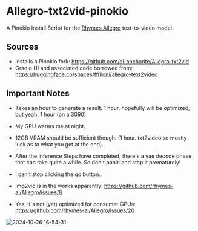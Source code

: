 # Allegro-txt2vid-pinokio
A Pinokio Install Script for the [Rhymes Allegro](https://github.com/rhymes-ai/Allegro) text-to-video model.

## Sources
* Installs a Pinokio fork: https://github.com/ai-anchorite/Allegro-txt2vid
* Gradio UI and associated code borrowed from: https://huggingface.co/spaces/fffiloni/allegro-text2video

## Important Notes
* Takes an hour to generate a result. 1 hour. hopefully will be optimized, but yeah. 1 hour (on a 3090). 
* My GPU warms me at night. 
* 12GB VRAM should be sufficient though. (1 hour. txt2video so mostly luck as to what you get at the end).
* After the inference Steps have completed, there's a vae decode phase that can take quite a while. So don't panic and stop it prematurely!
* I can't stop clicking the go button..

* Img2vid is in the works apparently: https://github.com/rhymes-ai/Allegro/issues/8
* Yes, it's not (yet) optimized for consumer GPUs: https://github.com/rhymes-ai/Allegro/issues/20


![2024-10-26 16-54-31](https://github.com/user-attachments/assets/80a55090-36fa-4400-ad38-92f1d7f90b11)
